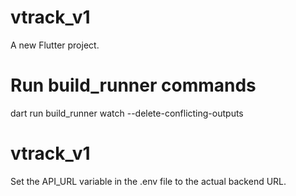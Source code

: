 # vtrack_v1

A new Flutter project.

# Run build_runner commands
dart run build_runner watch --delete-conflicting-outputs
# vtrack_v1
Set the API_URL variable in the .env file to the actual backend URL.
